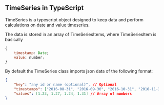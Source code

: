## TimeSeries in TypeScript

TimeSeries is a typescript object designed to keep data and perform calculations on date and value timeseries.

The data is stored in an array of TimeSeriesItems, where TimeSeriesItem is basically

```js
{
	timestamp: Date;
	value: number;
}
```

By default the TimeSeries class imports json data of the following format:

```json
{
	"key": "any id or name (optional)", // Optional
	"timestamps": ["2016-08-31", "2016-09-30", "2016-10-31", "2016-11-30"], // Array of date strings
	"values": [1.23, 1.27, 1.24, 1.31] // Array of numbers
}
```
